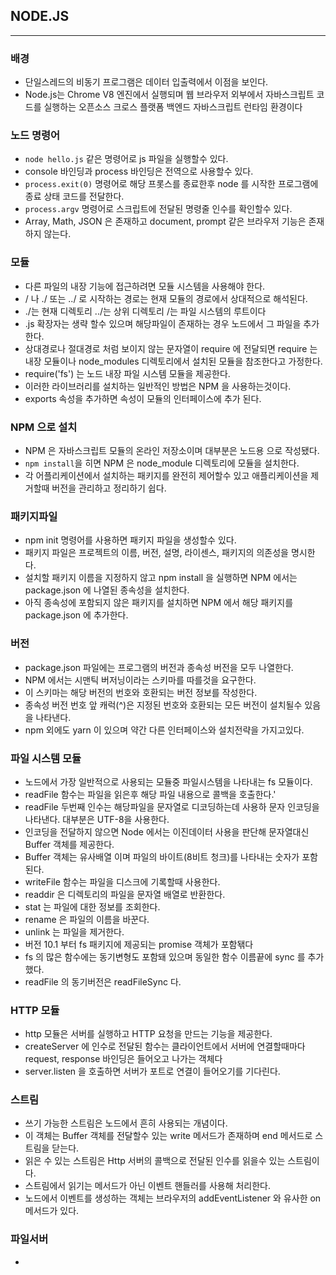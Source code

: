 
## NODE.JS

----------------

### 배경

* 단일스레드의 비동기 프로그램은 데이터 입출력에서 이점을 보인다.
* Node.js는 Chrome V8 엔진에서 실행되며 웹 브라우저 외부에서 자바스크립트 코드를 실행하는 오픈소스 크로스 플랫폼 백엔드 자바스크립트 런타임 환경이다

### 노드 명령어

* `node hello.js` 같은 명령어로 js 파일을 실행할수 있다.
* console 바인딩과 process 바인딩은 전역으로 사용할수 있다.
* `process.exit(0)` 명령어로 해당 프롯스를 종료한후 node 를 시작한 프로그램에 종료 상태 코드를 전달한다.
* `process.argv` 명령어로 스크립트에 전달된 명령줄 인수를 확인할수 있다.
* Array, Math, JSON 은 존재하고 document, prompt 같은 브라우저 기능은 존재하지 않는다.

### 모듈

* 다른 파일의 내장 기능에 접근하려면 모듈 시스템을 사용해야 한다.
* / 나 ./ 또는 ../ 로 시작하는 경로는 현재 모듈의 경로에서 상대적으로 해석된다.
* ./는 현재 디렉토리 ../는 상위 디렉토리 /는 파일 시스템의 루트이다
* .js 확장자는 생략 할수 있으며 해당파일이 존재하는 경우 노드에서 그 파일을 추가한다.
* 상대경로나 절대경로 처럼 보이지 않는 문자열이 require 에 전달되면 require 는 내장 모듈이나 node_modules 디렉토리에서 설치된 모듈을 참조한다고 가정한다.
* require('fs') 는 노드 내장 파일 시스템 모듈을 제공한다.
* 이러한 라이브러리를 설치하는 일반적인 방법은 NPM 을 사용하는것이다.
* exports 속성을 추가하면 속성이 모듈의 인터페이스에 추가 된다.

### NPM 으로 설치

* NPM 은 자바스크립트 모듈의 온라인 저장소이며 대부분은 노드용 으로 작성됐다.
* `npm install`을 히면 NPM 은 node_module 디렉토리에 모듈을 설치한다.
* 각 어플리케이션에서 설치하는 패키지를 완전히 제어할수 있고 애플리케이션을 제거할때 버전을 관리하고 정리하기 쉽다.

### 패키지파일

* npm init 명령어를 사용하면 패키지 파일을 생성할수 있다.
* 패키지 파일은 프로젝트의 이름, 버전, 설명, 라이센스, 패키지의 의존성을 명시한다.
* 설치할 패키지 이름을 지정하지 않고 npm install 을 실행하면 NPM 에서는 package.json 에 나열된 종속성을 설치한다.
* 아직 종속성에 포함되지 않은 패키지를 설치하면 NPM 에서 해당 패키지를 package.json 에 추가한다.

### 버전

* package.json 파일에는 프로그램의 버전과 종속성 버전을 모두 나열한다.
* NPM 에서는 시맨틱 버저닝이라는 스키마를 따를것을 요구한다.
* 이 스키마는 해당 버전의 번호와 호환되는 버전 정보를 작성한다.
* 종속성 버전 번호 앞 캐럭(^)은 지정된 번호와 호환되는 모든 버전이 설치될수 있음을 나타낸다.
* npm 외에도 yarn 이 있으며 약간 다른 인터페이스와 설치전략을 가지고있다.

### 파일 시스템 모듈

* 노드에서 가장 일반적으로 사용되는 모듈중 파일시스템을 나타내는 fs 모듈이다.
* readFile 함수는 파일을 읽은후 해당 파일 내용으로 콜백을 호출한다.'
* readFile 두번째 인수는 해당파일을 문자열로 디코딩하는데 사용하 문자 인코딩을 나타낸다. 대부분은 UTF-8을 사용한다.
* 인코딩을 전달하지 않으면 Node 에서는 이진데이터 사용을 판단해 문자열대신 Buffer 객체를 제공한다.
* Buffer 객체는 유사배열 이며 파일의 바이트(8비트 청크)를 나타내는 숫자가 포함된다.
* writeFile 함수는 파일을 디스크에 기록할때 사용한다.
* readdir 은 디렉토리의 파일을 문자열 배열로 반환한다.
* stat 는 파일에 대한 정보를 조회한다.
* rename 은 파일의 이름을 바꾼다.
* unlink 는 파일을 제거한다.
* 버전 10.1 부터 fs 패키지에 제공되는 promise 객체가 포함돾다
* fs 의 많은 함수에는 동기변형도 포함돼 있으며 동일한 함수 이름끝에 sync 를 추가했다.
* readFile 의 동기버전은 readFileSync 다.

### HTTP 모듈

* http 모듈은 서버를 실행하고 HTTP 요청을 만드는 기능을 제공한다.
* createServer 에 인수로 전달된 함수는 클라이언트에서 서버에 연결할때마다 request, response 바인딩은 들어오고 나가는 객체다
* server.listen 을 호출하면 서버가 포트로 연결이 들어오기를 기다린다.

### 스트림

* 쓰기 가능한 스트림은 노드에서 흔히 사용되는 개념이다.
* 이 객체는 Buffer 객체를 전달할수 있는 write 메서드가 존재하며 end 메서드로 스트림을 닫는다.
* 읽은 수 있는 스트림은 Http 서버의 콜백으로 전달된 인수를 읽을수 있는 스트림이다.
* 스트림에서 읽기는 메서드가 아닌 이벤트 핸들러를 사용해 처리한다.
* 노드에서 이벤트를 생성하는 객체는 브라우저의 addEventListener 와 유사한 on 메서드가 있다.

### 파일서버

* 

